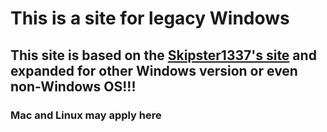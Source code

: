 # This is a site for legacy Windows

## This site is based on the [Skipster1337's site](https://skipster1337.github.io) and expanded for other Windows version or even non-Windows OS!!!

### Mac and Linux may apply here
